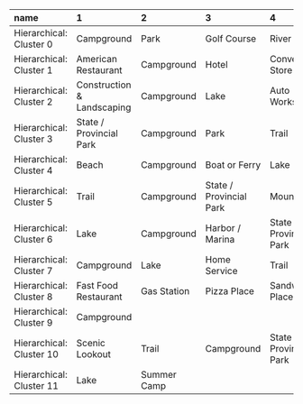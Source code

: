 | name                     | 1                          | 2           | 3                       | 4                       | 5                   |
|:-------------------------|:---------------------------|:------------|:------------------------|:------------------------|:--------------------|
| Hierarchical: Cluster 0  | Campground                 | Park        | Golf Course             | River                   | Mountain            |
| Hierarchical: Cluster 1  | American Restaurant        | Campground  | Hotel                   | Convenience Store       | Restaurant          |
| Hierarchical: Cluster 2  | Construction & Landscaping | Campground  | Lake                    | Auto Workshop           | Garden Center       |
| Hierarchical: Cluster 3  | State / Provincial Park    | Campground  | Park                    | Trail                   | Golf Course         |
| Hierarchical: Cluster 4  | Beach                      | Campground  | Boat or Ferry           | Lake                    | National Park       |
| Hierarchical: Cluster 5  | Trail                      | Campground  | State / Provincial Park | Mountain                | National Park       |
| Hierarchical: Cluster 6  | Lake                       | Campground  | Harbor / Marina         | State / Provincial Park | American Restaurant |
| Hierarchical: Cluster 7  | Campground                 | Lake        | Home Service            | Trail                   | Convenience Store   |
| Hierarchical: Cluster 8  | Fast Food Restaurant       | Gas Station | Pizza Place             | Sandwich Place          | Discount Store      |
| Hierarchical: Cluster 9  | Campground                 |             |                         |                         |                     |
| Hierarchical: Cluster 10 | Scenic Lookout             | Trail       | Campground              | State / Provincial Park | Park                |
| Hierarchical: Cluster 11 | Lake                       | Summer Camp |                         |                         |                     |